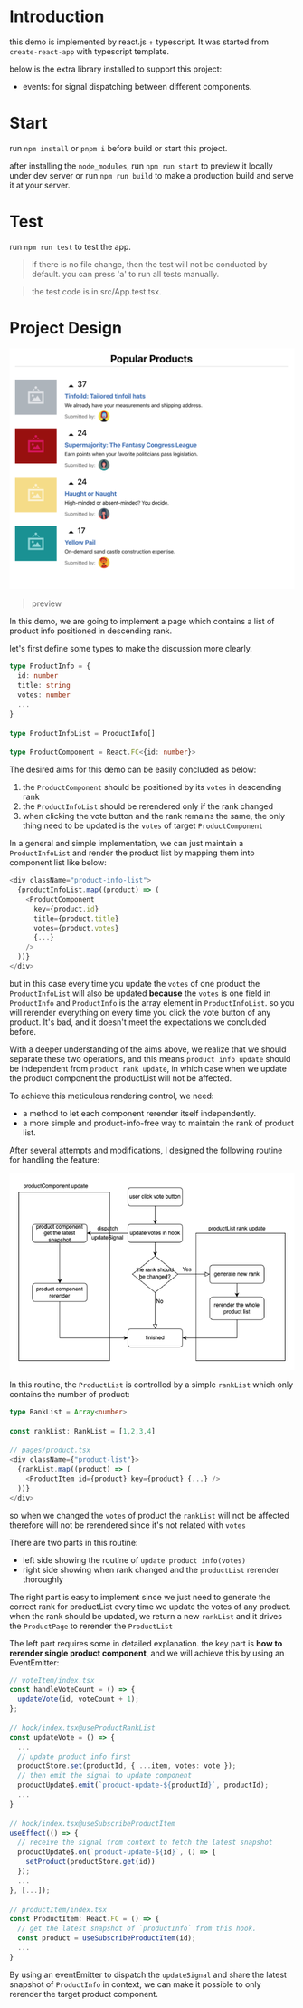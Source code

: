 # Introduction

this demo is implemented by react.js + typescript. It was started from `create-react-app` with typescript template.

below is the extra library installed to support this project:

- events: for signal dispatching between different components.

# Start

run `npm install` or `pnpm i` before build or start this project.

after installing the `node_modules`, run `npm run start` to preview it locally under dev server or run `npm run build` to make a production build and serve it at your server.

# Test

run `npm run test` to test the app.

> if there is no file change, then the test will not be conducted by default. you can press 'a' to run all tests manually.

> the test code is in src/App.test.tsx.

# Project Design

![preview](./images/preview.png)

> preview

In this demo, we are going to implement a page which contains a list of product info positioned in descending rank.

let's first define some types to make the discussion more clearly.

```typescript
type ProductInfo = {
  id: number
  title: string
  votes: number
  ...
}

type ProductInfoList = ProductInfo[]

type ProductComponent = React.FC<{id: number}>
```

The desired aims for this demo can be easily concluded as below:

1. the `ProductComponent` should be positioned by its `votes` in descending rank
2. the `ProductInfoList` should be rerendered only if the rank changed
3. when clicking the vote button and the rank remains the same, the only thing need to be updated is the `votes` of target `ProductComponent`

In a general and simple implementation, we can just maintain a `ProductInfoList` and render the product list by mapping them into component list like below:

```typescript
<div className="product-info-list">
  {productInfoList.map((product) => (
    <ProductComponent
      key={product.id}
      title={product.title}
      votes={product.votes}
      {...}
    />
  ))}
</div>
```

but in this case every time you update the `votes` of one product the `ProductInfoList` will also be updated **because** the `votes` is one field in `ProductInfo` and `ProductInfo` is the array element in `ProductInfoList`. so you will rerender everything on every time you click the vote button of any product. It's bad, and it doesn't meet the expectations we concluded before.

<!-- In this project, I made some optimization on reducing the render times of components. Currently there is no unnecessary rendering when you click the vote button of one product item, only the component you clicked will be rerendered during your interaction, and the whole list will not be rerendered **unless** the rank has changed. -->

With a deeper understanding of the aims above, we realize that we should separate these two operations, and this means `product info update` should be independent from `product rank update`, in which case when we update the product component the productList will not be affected.

To achieve this meticulous rendering control, we need:

- a method to let each component rerender itself independently.
- a more simple and product-info-free way to maintain the rank of product list.

After several attempts and modifications, I designed the following routine for handling the feature:

![routine](./images/routine.png)

In this routine, the `ProductList` is controlled by a simple `rankList` which only contains the number of product:

```typescript
type RankList = Array<number>

const rankList: RankList = [1,2,3,4]

// pages/product.tsx
<div className={"product-list"}>
  {rankList.map((product) => (
    <ProductItem id={product} key={product} {...} />
  ))}
</div>
```

so when we changed the `votes` of product the `rankList` will not be affected therefore will not be rerendered since it's not related with `votes`

There are two parts in this routine:

- left side showing the routine of `update product info(votes)`
- right side showing when rank changed and the `productList` rerender thoroughly

The right part is easy to implement since we just need to generate the correct rank for productList every time we update the votes of any product. when the rank should be updated, we return a new `rankList` and it drives the `ProductPage` to rerender the `ProductList`

The left part requires some in detailed explanation. the key part is **how to rerender single product component**, and we will achieve this by using an EventEmitter:

```typescript
// voteItem/index.tsx
const handleVoteCount = () => {
  updateVote(id, voteCount + 1);
};

// hook/index.tsx@useProductRankList
const updateVote = () => {
  ...
  // update product info first
  productStore.set(productId, { ...item, votes: vote });
  // then emit the signal to update component
  productUpdate$.emit(`product-update-${productId}`, productId);
  ...
}

// hook/index.tsx@useSubscribeProductItem
useEffect(() => {
  // receive the signal from context to fetch the latest snapshot
  productUpdate$.on(`product-update-${id}`, () => {
    setProduct(productStore.get(id))
  });
  ...
}, [...]);

// productItem/index.tsx
const ProductItem: React.FC = () => {
  // get the latest snapshot of `productInfo` from this hook.
  const product = useSubscribeProductItem(id);
  ...
}
```

By using an eventEmitter to dispatch the `updateSignal` and share the latest snapshot of `ProductInfo` in context, we can make it possible to only rerender the target product component.
